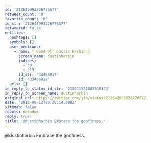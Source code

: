 ```yaml
---
id: '212642993226776577'
retweet_count: '0'
favorite_count: '0'
id_str: '212642993226776577'
retweeted: false
entities:
  hashtags: []
  symbols: []
  user_mentions:
    - name: 🦷 Good Ol' Dustin Harbin 🦷
      screen_name: dustinharbin
      indices:
        - '0'
        - '13'
      id_str: '33486917'
      id: '33486917'
  urls: []
in_reply_to_status_id_str: '212641581088518144'
in_reply_to_screen_name: dustinharbin
original_url: https://twitter.com/jth/status/212642993226776577
date: '2012-06-12T20:30:14.000Z'
sitemap: false
robots: noindex
reply: true
title: '@dustinharbin Embrace the goofiness.'
---
```


@dustinharbin Embrace the goofiness.